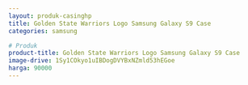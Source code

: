 ```yaml
---
layout: produk-casinghp
title: Golden State Warriors Logo Samsung Galaxy S9 Case
categories: samsung

# Produk
product-title: Golden State Warriors Logo Samsung Galaxy S9 Case
image-drive: 1Sy1COkyo1uIBDogDVYBxNZmld53hEGoe
harga: 90000
---
```

